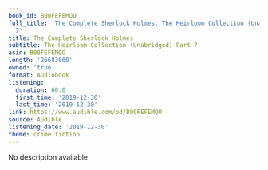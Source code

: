 ```yaml
---
book_id: B00FEFEMQO
full_title: 'The Complete Sherlock Holmes: The Heirloom Collection (Unabridged) Part
  7'
title: The Complete Sherlock Holmes
subtitle: The Heirloom Collection (Unabridged) Part 7
asin: B00FEFEMQO
length: '26683000'
owned: 'true'
format: Audiobook
listening:
  duration: 60.0
  first_time: '2019-12-30'
  last_time: '2019-12-30'
link: https://www.audible.com/pd/B00FEFEMQO
source: Audible
listening_date: '2019-12-30'
theme: crime fiction
---
```

No description available
























